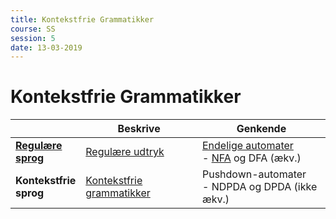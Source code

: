 ```yaml
---
title: Kontekstfrie Grammatikker
course: SS
session: 5
date: 13-03-2019
---
```


# Kontekstfrie Grammatikker

|                                               | **Beskrive**                         | **Genkende**                                                 |
| --------------------------------------------- | ------------------------------------ | ------------------------------------------------------------ |
| **[Regulære <br />sprog](1a-regulære-sprog)** | [Regulære udtryk](3-regulære-udtryk) | [Endelige automater](1b-endelige-automater) <br />- [NFA](2-nondeterministiske-endelige-automater) og DFA (ækv.) |
| **Kontekstfrie <br />sprog**                  | <u>Kontekstfrie grammatikker</u>     | Pushdown-automater<br />- NDPDA og DPDA (ikke ækv.)          |

